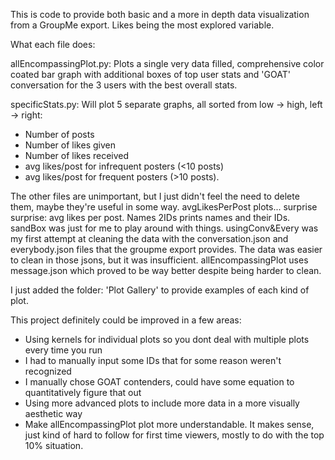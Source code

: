 This is code to provide both basic and a more in depth data visualization from a GroupMe export. Likes being the most explored variable. 

What each file does:

allEncompassingPlot.py:
Plots a single very data filled, comprehensive color coated bar graph with additional boxes of top user stats and 'GOAT' conversation for the 3 users with the best overall stats. 

specificStats.py:
Will plot 5 separate graphs, all sorted from low -> high, left -> right:
- Number of posts 
- Number of likes given
- Number of likes received
- avg likes/post for infrequent posters (<10 posts)
- avg likes/post for frequent posters (>10 posts).
  
The other files are unimportant, but I just didn't feel the need to delete them, maybe they're useful in some way. 
avgLikesPerPost plots... surprise surprise: avg likes per post.
Names 2IDs prints names and their IDs. 
sandBox was just for me to play around with things.
usingConv&Every was my first attempt at cleaning the data with the conversation.json and everybody.json files that the groupme export provides. The data was easier to clean in those jsons, but it was insufficient. allEncompassingPlot uses message.json which proved to be way better despite being harder to clean.

I just added the folder: 'Plot Gallery' to provide examples of each kind of plot.

This project definitely could be improved in a few areas: 
- Using kernels for individual plots so you dont deal with multiple plots every time you run
- I had to manually input some IDs that for some reason weren't recognized
- I manually chose GOAT contenders, could have some equation to quantitatively figure that out
- Using more advanced plots to include more data in a more visually aesthetic way
- Make allEncompassingPlot plot more understandable. It makes sense, just kind of hard to follow for first time viewers, mostly to do with the top 10% situation.
